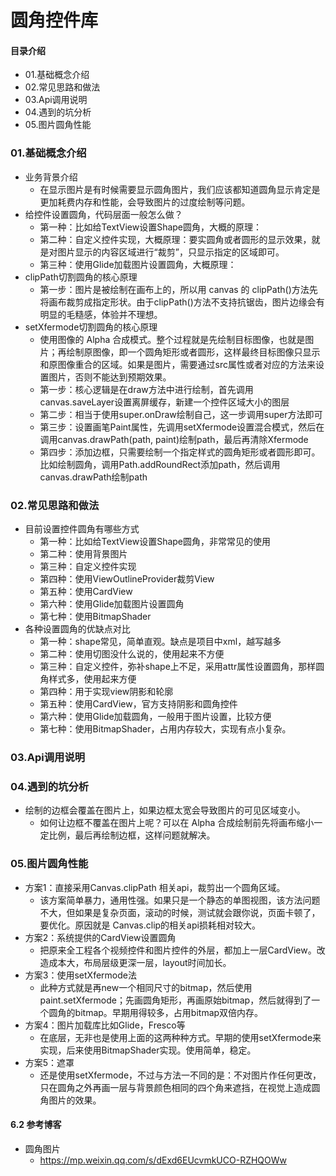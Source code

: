 # 圆角控件库
#### 目录介绍
- 01.基础概念介绍
- 02.常见思路和做法
- 03.Api调用说明
- 04.遇到的坑分析
- 05.图片圆角性能



### 01.基础概念介绍
- 业务背景介绍
    - 在显示图片是有时候需要显示圆角图片，我们应该都知道圆角显示肯定是更加耗费内存和性能，会导致图片的过度绘制等问题。
- 给控件设置圆角，代码层面一般怎么做？
    - 第一种：比如给TextView设置Shape圆角，大概的原理：
    - 第二种：自定义控件实现，大概原理：要实圆角或者圆形的显示效果，就是对图片显示的内容区域进行“裁剪”，只显示指定的区域即可。
    - 第三种：使用Glide加载图片设置圆角，大概原理：
- clipPath切割圆角的核心原理
    - 第一步：图片是被绘制在画布上的，所以用 canvas 的 clipPath()方法先将画布裁剪成指定形状。由于clipPath()方法不支持抗锯齿，图片边缘会有明显的毛糙感，体验并不理想。
- setXfermode切割圆角的核心原理
    - 使用图像的 Alpha 合成模式。整个过程就是先绘制目标图像，也就是图片；再绘制原图像，即一个圆角矩形或者圆形，这样最终目标图像只显示和原图像重合的区域。如果是图片，需要通过src属性或者对应的方法来设置图片，否则不能达到预期效果。
    - 第一步：核心逻辑是在draw方法中进行绘制，首先调用canvas.saveLayer设置离屏缓存，新建一个控件区域大小的图层
    - 第二步：相当于使用super.onDraw绘制自己，这一步调用super方法即可
    - 第三步：设置画笔Paint属性，先调用setXfermode设置混合模式，然后在调用canvas.drawPath(path, paint)绘制path，最后再清除Xfermode
    - 第四步：添加边框，只需要绘制一个指定样式的圆角矩形或者圆形即可。比如绘制圆角，调用Path.addRoundRect添加path，然后调用canvas.drawPath绘制path


### 02.常见思路和做法
- 目前设置控件圆角有哪些方式
    - 第一种：比如给TextView设置Shape圆角，非常常见的使用
    - 第二种：使用背景图片
    - 第三种：自定义控件实现
    - 第四种：使用ViewOutlineProvider裁剪View
    - 第五种：使用CardView
    - 第六种：使用Glide加载图片设置圆角
    - 第七种：使用BitmapShader
- 各种设置圆角的优缺点对比
    - 第一种：shape常见，简单直观。缺点是项目中xml，越写越多
    - 第二种：使用切图没什么说的，使用起来不方便
    - 第三种：自定义控件，弥补shape上不足，采用attr属性设置圆角，那样圆角样式多，使用起来方便
    - 第四种：用于实现view阴影和轮廓
    - 第五种：使用CardView，官方支持阴影和圆角控件
    - 第六种：使用Glide加载圆角，一般用于图片设置，比较方便
    - 第七种：使用BitmapShader，占用内存较大，实现有点小复杂。



### 03.Api调用说明




### 04.遇到的坑分析
- 绘制的边框会覆盖在图片上，如果边框太宽会导致图片的可见区域变小。
    - 如何让边框不覆盖在图片上呢？可以在 Alpha 合成绘制前先将画布缩小一定比例，最后再绘制边框，这样问题就解决。



### 05.图片圆角性能
- 方案1：直接采用Canvas.clipPath 相关api，裁剪出一个圆角区域。
    - 该方案简单暴力，通用性强。如果只是一个静态的单图视图，该方法问题不大，但如果是复杂页面，滚动的时候，测试就会跟你说，页面卡顿了，要优化。原因就是 Canvas.clip的相关api损耗相对较大。
- 方案2：系统提供的CardView设置圆角
    - 把原来全工程各个视频控件和图片控件的外层，都加上一层CardView。改造成本大，布局层级更深一层，layout时间加长。
- 方案3：使用setXfermode法
    - 此种方式就是再new一个相同尺寸的bitmap，然后使用paint.setXfermode；先画圆角矩形，再画原始bitmap，然后就得到了一个圆角的bitmap。早期用得较多，占用bitmap双倍内存。
- 方案4：图片加载库比如Glide，Fresco等
    - 在底层，无非也是使用上面的这两种种方式。早期的使用setXfermode来实现，后来使用BitmapShader实现。使用简单，稳定。
- 方案5：遮罩
    - 还是使用setXfermode，不过与方法一不同的是：不对图片作任何更改，只在圆角之外再画一层与背景颜色相同的四个角来遮挡，在视觉上造成圆角图片的效果。




#### 6.2 参考博客
- 圆角图片
    - https://mp.weixin.qq.com/s/dExd6EUcvmkUCO-RZHQOWw









